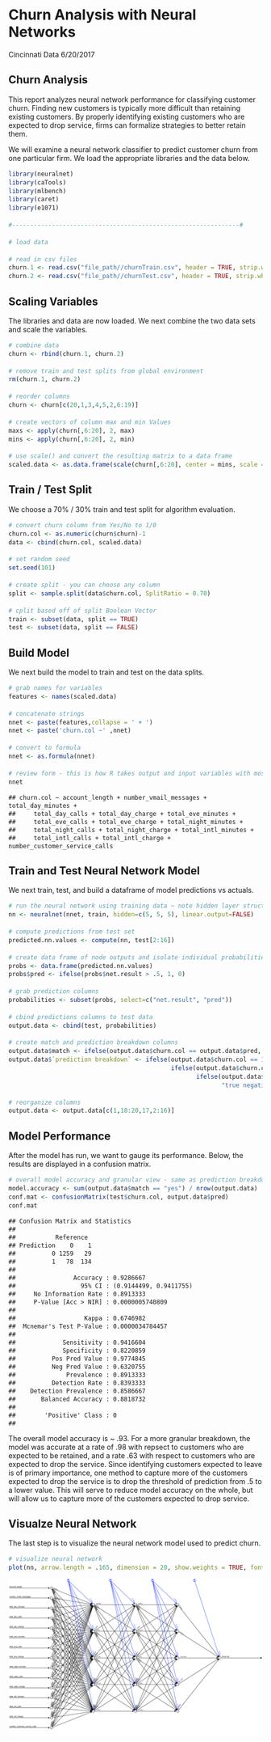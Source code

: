 Churn Analysis with Neural Networks
================
Cincinnati Data
6/20/2017

Churn Analysis
--------------

This report analyzes neural network performance for classifying customer churn. Finding new customers is typically more difficult than retaining existing customers. By properly identifying existing customers who are expected to drop service, firms can formalize strategies to better retain them.

We will examine a neural network classifier to predict customer churn from one particular firm. We load the appropriate libraries and the data below.

``` r
library(neuralnet)
library(caTools)
library(mlbench)
library(caret)
library(e1071)

#---------------------------------------------------------------#

# load data

# read in csv files
churn.1 <- read.csv("file_path//churnTrain.csv", header = TRUE, strip.white = TRUE)
churn.2 <- read.csv("file_path//churnTest.csv", header = TRUE, strip.white = TRUE)
```

Scaling Variables
-----------------

The libraries and data are now loaded. We next combine the two data sets and scale the variables.

``` r
# combine data
churn <- rbind(churn.1, churn.2)

# remove train and test splits from global environment
rm(churn.1, churn.2)

# reorder columns 
churn <- churn[c(20,1,3,4,5,2,6:19)]

# create vectors of column max and min Values
maxs <- apply(churn[,6:20], 2, max)
mins <- apply(churn[,6:20], 2, min)

# use scale() and convert the resulting matrix to a data frame
scaled.data <- as.data.frame(scale(churn[,6:20], center = mins, scale = maxs - mins))
```

Train / Test Split
------------------

We choose a 70% / 30% train and test split for algorithm evaluation.

``` r
# convert churn column from Yes/No to 1/0
churn.col <- as.numeric(churn$churn)-1
data <- cbind(churn.col, scaled.data)

# set random seed
set.seed(101)

# create split - you can choose any column 
split <- sample.split(data$churn.col, SplitRatio = 0.70)

# cplit based off of split Boolean Vector
train <- subset(data, split == TRUE)
test <- subset(data, split == FALSE)
```

Build Model
-----------

We next build the model to train and test on the data splits.

``` r
# grab names for variables
features <- names(scaled.data)

# concatenate strings
nnet <- paste(features,collapse = ' + ')
nnet <- paste('churn.col ~' ,nnet)

# convert to formula
nnet <- as.formula(nnet)

# review form - this is how R takes output and input variables with most models
nnet
```

    ## churn.col ~ account_length + number_vmail_messages + total_day_minutes + 
    ##     total_day_calls + total_day_charge + total_eve_minutes + 
    ##     total_eve_calls + total_eve_charge + total_night_minutes + 
    ##     total_night_calls + total_night_charge + total_intl_minutes + 
    ##     total_intl_calls + total_intl_charge + number_customer_service_calls

Train and Test Neural Network Model
-----------------------------------

We next train, test, and build a dataframe of model predictions vs actuals.

``` r
# run the neural network using training data ~ note hidden layer structure
nn <- neuralnet(nnet, train, hidden=c(5, 5, 5), linear.output=FALSE)

# compute predictions from test set
predicted.nn.values <- compute(nn, test[2:16])

# create data frame of node outputs and isolate individual probabilities
probs <- data.frame(predicted.nn.values)
probs$pred <- ifelse(probs$net.result > .5, 1, 0)

# grab prediction columns
probabilities <- subset(probs, select=c("net.result", "pred"))

# cbind predictions columns to test data
output.data <- cbind(test, probabilities)

# create match and prediction breakdown columns
output.data$match <- ifelse(output.data$churn.col == output.data$pred, "yes", "no")
output.data$`prediction breakdown` <- ifelse(output.data$churn.col == 1 & output.data$pred == 1, "true positive",
                                             ifelse(output.data$churn.col == 1 & output.data$pred == 0, "false negative",
                                                    ifelse(output.data$churn.col == 0 & output.data$pred == 1, "false positive",
                                                           "true negative")))
                                                                      
# reorganize columns
output.data <- output.data[c(1,18:20,17,2:16)]
```

Model Performance
-----------------

After the model has run, we want to gauge its performance. Below, the results are displayed in a confusion matrix.

``` r
# overall model accuracy and granular view - same as prediction breakdown column
model.accuracy <- sum(output.data$match == "yes") / nrow(output.data)
conf.mat <- confusionMatrix(test$churn.col, output.data$pred)
conf.mat
```

    ## Confusion Matrix and Statistics
    ## 
    ##           Reference
    ## Prediction    0    1
    ##          0 1259   29
    ##          1   78  134
    ##                                                 
    ##                Accuracy : 0.9286667             
    ##                  95% CI : (0.9144499, 0.9411755)
    ##     No Information Rate : 0.8913333             
    ##     P-Value [Acc > NIR] : 0.0000005740809       
    ##                                                 
    ##                   Kappa : 0.6746982             
    ##  Mcnemar's Test P-Value : 0.0000034784457       
    ##                                                 
    ##             Sensitivity : 0.9416604             
    ##             Specificity : 0.8220859             
    ##          Pos Pred Value : 0.9774845             
    ##          Neg Pred Value : 0.6320755             
    ##              Prevalence : 0.8913333             
    ##          Detection Rate : 0.8393333             
    ##    Detection Prevalence : 0.8586667             
    ##       Balanced Accuracy : 0.8818732             
    ##                                                 
    ##        'Positive' Class : 0                     
    ## 

The overall model accuracy is ~ .93. For a more granular breakdown, the model was accurate at a rate of .98 with repsect to customers who are expected to be retained, and a rate .63 with respect to customers who are expected to drop the service. Since identifying customers expected to leave is of primary importance, one method to capture more of the customers expected to drop the service is to drop the threshold of prediction from .5 to a lower value. This will serve to reduce model accuracy on the whole, but will allow us to capture more of the customers expected to drop service.

Visualze Neural Network
-----------------------

The last step is to visualize the neural network model used to predict churn.

``` r
# visualize neural network 
plot(nn, arrow.length = .165, dimension = 20, show.weights = TRUE, fontsize = 6)
```
![](Graphics/NN.Plot.png?raw=true)
